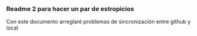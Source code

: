 ### Readme 2 para hacer un par de estropicios
Con este documento arreglaré problemas de sincronización entre github y local

